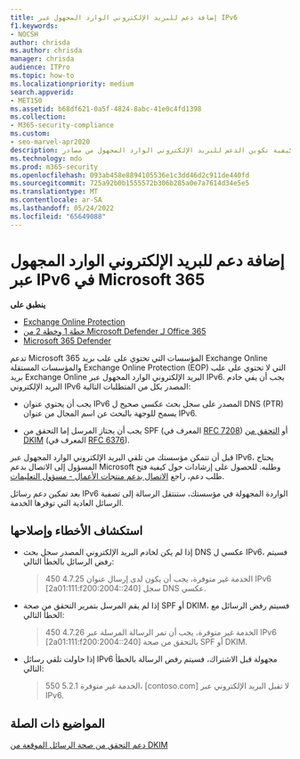 ```yaml
---
title: إضافة دعم للبريد الإلكتروني الوارد المجهول عبر IPv6
f1.keywords:
- NOCSH
author: chrisda
ms.author: chrisda
manager: chrisda
audience: ITPro
ms.topic: how-to
ms.localizationpriority: medium
search.appverid:
- MET150
ms.assetid: b68df621-0a5f-4824-8abc-41e0c4fd1398
ms.collection:
- M365-security-compliance
ms.custom:
- seo-marvel-apr2020
description: يمكن مسؤول معرفة كيفية تكوين الدعم للبريد الإلكتروني الوارد المجهول من مصادر IPv6 في Exchange Online Exchange Online Protection.
ms.technology: mdo
ms.prod: m365-security
ms.openlocfilehash: 093ab458e8894105536e1c3dd46d2c911de440fd
ms.sourcegitcommit: 725a92b0b1555572b306b285a0e7a7614d34e5e5
ms.translationtype: MT
ms.contentlocale: ar-SA
ms.lasthandoff: 05/24/2022
ms.locfileid: "65649088"
---
```

# <a name="add-support-for-anonymous-inbound-email-over-ipv6-in-microsoft-365"></a>إضافة دعم للبريد الإلكتروني الوارد المجهول عبر IPv6 في Microsoft 365

**ينطبق على**
- [Exchange Online Protection](exchange-online-protection-overview.md)
- [خطة 1 وخطة 2 من Microsoft Defender لـ Office 365](defender-for-office-365.md)
- [Microsoft 365 Defender](../defender/microsoft-365-defender.md)

تدعم Microsoft 365 المؤسسات التي تحتوي على علب بريد Exchange Online والمؤسسات المستقلة Exchange Online Protection (EOP) التي لا تحتوي على علب بريد Exchange Online البريد الإلكتروني الوارد المجهول عبر IPv6. يجب أن يفي خادم البريد الإلكتروني IPv6 المصدر بكل من المتطلبات التالية:

- يجب أن يحتوي عنوان IPv6 المصدر على سجل بحث عكسي صحيح ل DNS (PTR) يسمح للوجهة بالبحث عن اسم المجال من عنوان IPv6.

- يجب أن يجتاز المرسل إما التحقق من SPF (المعرف في [RFC 7208](https://tools.ietf.org/html/rfc7208)) أو [التحقق من DKIM](http://dkim.org/) (المعرف في [RFC 6376](https://www.rfc-editor.org/rfc/rfc6376.txt)).

قبل أن تتمكن مؤسستك من تلقي البريد الإلكتروني الوارد المجهول عبر IPv6، يحتاج المسؤول إلى الاتصال بدعم Microsoft وطلبه. للحصول على إرشادات حول كيفية فتح طلب دعم، راجع [الاتصال بدعم منتجات الأعمال - مسؤول التعليمات](../../admin/get-help-support.md).

بعد تمكين دعم رسائل IPv6 الواردة المجهولة في مؤسستك، ستنتقل الرسالة إلى تصفية الرسائل العادية التي توفرها الخدمة.

## <a name="troubleshooting"></a>استكشاف الأخطاء وإصلاحها

- إذا لم يكن لخادم البريد الإلكتروني المصدر سجل بحث DNS عكسي ل IPv6، فسيتم رفض الرسائل بالخطأ التالي:

  > 450 4.7.25 الخدمة غير متوفرة، يجب أن يكون لدى إرسال عنوان IPv6 [2a01:111:f200:2004::240] سجل DNS عكسي.

- إذا لم يقم المرسل بتمرير التحقق من صحة SPF أو DKIM، فسيتم رفض الرسائل مع الخطأ التالي:

  > 450 4.7.26 الخدمة غير متوفرة، يجب أن تمر الرسالة المرسلة عبر IPv6 [2a01:111:f200:2004::240] بالتحقق من صحة SPF أو DKIM.

- إذا حاولت تلقي رسائل IPv6 مجهولة قبل الاشتراك، فسيتم رفض الرسالة بالخطأ التالي:

  > 550 5.2.1 الخدمة غير متوفرة، [contoso.com] لا تقبل البريد الإلكتروني عبر IPv6.

## <a name="related-topics"></a>المواضيع ذات الصلة

[دعم التحقق من صحة الرسائل الموقعة من DKIM](support-for-validation-of-dkim-signed-messages.md)
